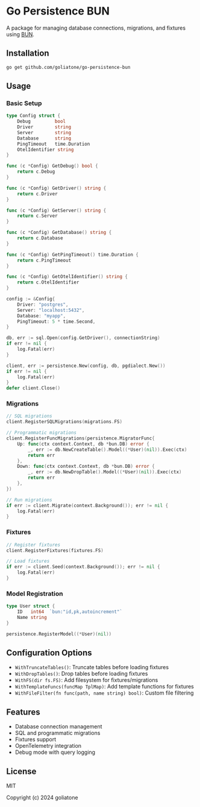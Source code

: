 # Go Persistence BUN

A package for managing database connections, migrations, and fixtures using [BUN](https://bun.uptrace.dev/).

## Installation

```bash
go get github.com/goliatone/go-persistence-bun
```

## Usage

### Basic Setup

```go
type Config struct {
    Debug         bool
    Driver        string
    Server        string
    Database      string
    PingTimeout   time.Duration
    OtelIdentifier string
}

func (c *Config) GetDebug() bool {
    return c.Debug
}

func (c *Config) GetDriver() string {
    return c.Driver
}

func (c *Config) GetServer() string {
    return c.Server
}

func (c *Config) GetDatabase() string {
    return c.Database
}

func (c *Config) GetPingTimeout() time.Duration {
    return c.PingTimeout
}

func (c *Config) GetOtelIdentifier() string {
    return c.OtelIdentifier
}

config := &Config{
    Driver: "postgres",
    Server: "localhost:5432",
    Database: "myapp",
    PingTimeout: 5 * time.Second,
}

db, err := sql.Open(config.GetDriver(), connectionString)
if err != nil {
    log.Fatal(err)
}

client, err := persistence.New(config, db, pgdialect.New())
if err != nil {
    log.Fatal(err)
}
defer client.Close()
```

### Migrations

```go
// SQL migrations
client.RegisterSQLMigrations(migrations.FS)

// Programmatic migrations
client.RegisterFuncMigrations(persistence.MigratorFunc{
    Up: func(ctx context.Context, db *bun.DB) error {
        _, err := db.NewCreateTable().Model((*User)(nil)).Exec(ctx)
        return err
    },
    Down: func(ctx context.Context, db *bun.DB) error {
        _, err := db.NewDropTable().Model((*User)(nil)).Exec(ctx)
        return err
    },
})

// Run migrations
if err := client.Migrate(context.Background()); err != nil {
    log.Fatal(err)
}
```

### Fixtures

```go
// Register fixtures
client.RegisterFixtures(fixtures.FS)

// Load fixtures
if err := client.Seed(context.Background()); err != nil {
    log.Fatal(err)
}
```

### Model Registration

```go
type User struct {
    ID   int64  `bun:"id,pk,autoincrement"`
    Name string
}

persistence.RegisterModel((*User)(nil))
```

## Configuration Options

- `WithTruncateTables()`: Truncate tables before loading fixtures
- `WithDropTables()`: Drop tables before loading fixtures
- `WithFS(dir fs.FS)`: Add filesystem for fixtures/migrations
- `WithTemplateFuncs(funcMap TplMap)`: Add template functions for fixtures
- `WithFileFilter(fn func(path, name string) bool)`: Custom file filtering

## Features

- Database connection management
- SQL and programmatic migrations
- Fixtures support
- OpenTelemetry integration
- Debug mode with query logging

## License

MIT

Copyright (c) 2024 goliatone
